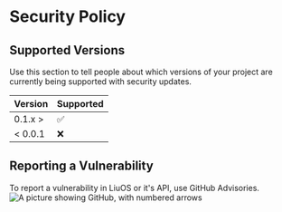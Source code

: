 # Security Policy

## Supported Versions

Use this section to tell people about which versions of your project are
currently being supported with security updates.

| Version | Supported          |
| ------- | ------------------ |
| 0.1.x > | :white_check_mark: |
| < 0.0.1   | :x:                |

## Reporting a Vulnerability

To report a vulnerability in LiuOS or it's API, use GitHub Advisories.
    ![A picture showing GitHub, with numbered arrows](https://i.imgur.com/j2MxxZp.jpg=1280x960)